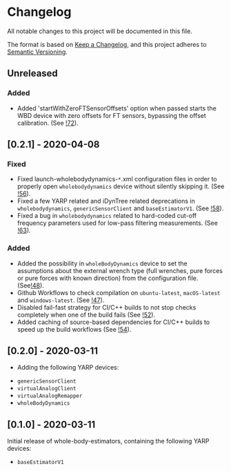 # Changelog
All notable changes to this project will be documented in this file.

The format is based on [Keep a Changelog](https://keepachangelog.com/en/1.0.0/),
and this project adheres to [Semantic Versioning](https://semver.org/spec/v2.0.0.html).

## Unreleased
### Added
- Added 'startWithZeroFTSensorOffsets' option when passed starts the WBD device with zero offsets for FT sensors, bypassing the offset calibration. (See [!72](https://github.com/robotology/whole-body-estimators/pull/72)).

## [0.2.1] - 2020-04-08
### Fixed
- Fixed launch-wholebodydynamics-`*`.xml configuration files in order to properly open `wholebodydynamics` device without silently skipping it. (See [!56](https://github.com/robotology/whole-body-estimators/pull/56)).
- Fixed a few YARP related and iDynTree related deprecations in `wholebodydynamics`, `genericSensorClient` and `baseEstimatorV1`. (See [!58](https://github.com/robotology/whole-body-estimators/pull/58)).
- Fixed a bug in `wholebodydynamics` related to hard-coded cut-off frequency parameters used for low-pass filtering measurements. (See [!63](https://github.com/robotology/whole-body-estimators/pull/63)).

### Added
- Added the possibility in `wholeBodyDynamics` device to set the assumptions about the external wrench type (full wrenches, pure forces or pure forces with known direction) from the configuration file. (See[!48](https://github.com/robotology/whole-body-estimators/pull/48)).
- Github Workflows to check compilation on `ubuntu-latest`, `macOS-latest` and `windows-latest`. (See [!47](https://github.com/robotology/whole-body-estimators/pull/47)).
- Disabled fail-fast strategy for CI/C++ builds to not stop checks completely when one of the build fails (See [!52](https://github.com/robotology/whole-body-estimators/pull/52)).
- Added caching of source-based dependencies for CI/C++ builds to speed up the build workflows (See [!54](https://github.com/robotology/whole-body-estimators/pull/54)).


## [0.2.0] - 2020-03-11

- Adding the following YARP devices: 
* `genericSensorClient`
* `virtualAnalogClient`
* `virtualAnalogRemapper`
* `wholeBodyDynamics`

## [0.1.0] - 2020-03-11

Initial release of whole-body-estimators, containing the following YARP devices: 
* `baseEstimatorV1`
